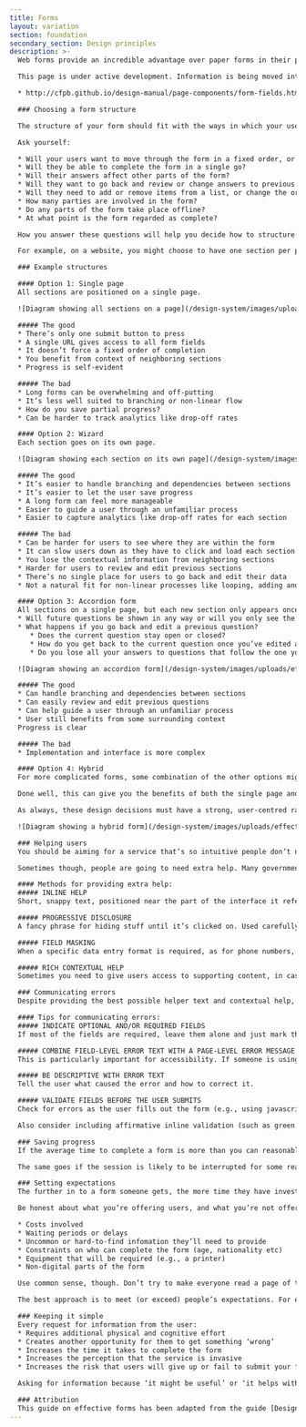 ```yaml
---
title: Forms
layout: variation
section: foundation
secondary_section: Design principles
description: >-
  Web forms provide an incredible advantage over paper forms in their potential for accessibility, usability, and operational efficiency, but when designed without users in mind they can lose many of these benefits. In this guide, we’ve outlined several ways to ensure the best possible user experience.

  This page is under active development. Information is being moved into it from this page:

  * http://cfpb.github.io/design-manual/page-components/form-fields.html

  ### Choosing a form structure

  The structure of your form should fit with the ways in which your users will want to use it.

  Ask yourself:

  * Will your users want to move through the form in a fixed order, or one of their choosing?
  * Will they be able to complete the form in a single go?
  * Will their answers affect other parts of the form?
  * Will they want to go back and review or change answers to previous questions?
  * Will they need to add or remove items from a list, or change the order of things?
  * How many parties are involved in the form?
  * Do any parts of the form take place offline?
  * At what point is the form regarded as complete?

  How you answer these questions will help you decide how to structure the form. It can help to think in terms of levels: sections, subsections, groups, etc. Try not to worry about how those levels should be represented in the interface until you have a broader understanding of the overall structure.

  For example, on a website, you might choose to have one section per page, or multiple sections per page. It depends on what’s going to work best for your users.

  ### Example structures

  #### Option 1: Single page
  All sections are positioned on a single page.

  ![Diagram showing all sections on a page](/design-system/images/uploads/effectiveforms1-2x.png)

  ##### The good
  * There’s only one submit button to press
  * A single URL gives access to all form fields
  * It doesn’t force a fixed order of completion
  * You benefit from context of neighboring sections
  * Progress is self-evident

  ##### The bad
  * Long forms can be overwhelming and off-putting
  * It’s less well suited to branching or non-linear flow
  * How do you save partial progress?
  * Can be harder to track analytics like drop-off rates

  #### Option 2: Wizard
  Each section goes on its own page.

  ![Diagram showing each section on its own page](/design-system/images/uploads/effectiveforms2-2x.png)

  ##### The good
  * It’s easier to handle branching and dependencies between sections
  * It’s easier to let the user save progress
  * A long form can feel more manageable
  * Easier to guide a user through an unfamiliar process
  * Easier to capture analytics like drop-off rates for each section

  ##### The bad
  * Can be harder for users to see where they are within the form
  * It can slow users down as they have to click and load each section
  * You lose the contextual information from neighboring sections
  * Harder for users to review and edit previous sections
  * There’s no single place for users to go back and edit their data
  * Not a natural fit for non-linear processes like looping, adding and removing

  #### Option 3: Accordion form
  All sections on a single page, but each new section only appears once the previous section has been completed. Done well, option 3 is a hybrid of the other two that has benefits of both the other options. Within this hybrid option there are still some important design decisions to make, for example:
  * Will future questions be shown in any way or will you only see the questions you’ve answered?
  * What happens if you go back and edit a previous question?
     * Does the current question stay open or closed?
     * How do you get back to the current question once you’ve edited a previous one?
     * Do you lose all your answers to questions that follow the one you go back to edit?

  ![Diagram showing an accordion form](/design-system/images/uploads/effectiveforms3-2x.png)

  ##### The good
  * Can handle branching and dependencies between sections
  * Can easily review and edit previous questions
  * Can help guide a user through an unfamiliar process
  * User still benefits from some surrounding context
  Progress is clear

  ##### The bad
  * Implementation and interface is more complex

  #### Option 4: Hybrid
  For more complicated forms, some combination of the other options might be your best bet.

  Done well, this can give you the benefits of both the single page and wizard approaches. It also allows you to create a sense of rhythm to the overall flow, which can help users understand when they have moved into a different part of the form, and break up the monotony of filling in forms.

  As always, these design decisions must have a strong, user-centred rationale behind them.

  ![Diagram showing a hybrid form](/design-system/images/uploads/effectiveforms4-2x.png)

  ### Helping users
  You should be aiming for a service that’s so intuitive people don’t need any help in using it. If you find yourself explaining the interface within the interface it’s a sign that something has gone wrong.

  Sometimes though, people are going to need extra help. Many government forms involve concepts and terminology that people will be unfamiliar with. Some of this stuff takes a lot of explaining, so we need a way of providing contextual help of varying degrees of detail throughout a form.

  #### Methods for providing extra help:
  ##### INLINE HELP
  Short, snappy text, positioned near the part of the interface it refers to. If it’s something that everyone needs to know, make it permanently visible.

  ##### PROGRESSIVE DISCLOSURE
  A fancy phrase for hiding stuff until it’s clicked on. Used carefully this is a good way of keeping the interface free from potentially confusing clutter. Only use this for help that’s intended for a small subset of your audience (say, less than 10%).

  ##### FIELD MASKING
  When a specific data entry format is required, as for phone numbers, dates, and social security numbers, provide an example of the required format (e.g., XXX-XX-XXXX).

  ##### RICH CONTEXTUAL HELP
  Sometimes you need to give users access to supporting content, in case they’re unfamiliar with the terminology or concepts involved in the form. This kind of content should probably exist as a page outside of the form, and then be repurposed in some way within the form.

  ### Communicating errors
  Despite providing the best possible helper text and contextual help, you should still plan for when users make errors when filling out your forms.

  #### Tips for communicating errors:
  ##### INDICATE OPTIONAL AND/OR REQUIRED FIELDS
  If most of the fields are required, leave them alone and just mark the optional fields as optional. If most of the fields are optional, leave them alone and just mark the required fields as required. If it’s close to a tie, go with whichever choice might be better for your users.

  ##### COMBINE FIELD-LEVEL ERROR TEXT WITH A PAGE-LEVEL ERROR MESSAGE
  This is particularly important for accessibility. If someone is using a screenreader to navigate the page, a digest of errors at the top of the page will help them understand which fields need fixing. Including anchor links to the invalid fields will allow them to find and fix the error without re-navigating the entire form.

  ##### BE DESCRIPTIVE WITH ERROR TEXT
  Tell the user what caused the error and how to correct it.

  ##### VALIDATE FIELDS BEFORE THE USER SUBMITS
  Check for errors as the user fills out the form (e.g., using javascript) and provide inline messaging with instructions for how to correct the error.

  Also consider including affirmative inline validation (such as green checkmarks) for required text fields, especially those that require specific formats or character counts, such as Zip Codes and passwords.

  ### Saving progress
  If the average time to complete a form is more than you can reasonably expect your users to spend in a single session, then you need to provide a way for them to save their progress.

  The same goes if the session is likely to be interrupted for some reason. For example, if the user is suddenly asked for information which they might not have immediately on hand (a way to mitigate this is to warn users if they’re going to be asked for that kind of information). Another example is that the user might start a form on their mobile device and want to continue filling it out on their desktop computer.

  ### Setting expectations
  The further in to a form someone gets, the more time they have invested in it and the greater their annoyance if they have to abandon it for some reason.

  Be honest about what you’re offering users, and what you’re not offering them. In particular, people need to know up front about any:

  * Costs involved
  * Waiting periods or delays
  * Uncommon or hard-to-find infomation they’ll need to provide
  * Constraints on who can complete the form (age, nationality etc)
  * Equipment that will be required (e.g., a printer)
  * Non-digital parts of the form

  Use common sense, though. Don’t try to make everyone read a page of terms and conditions before they start (they won’t).

  The best approach is to meet (or exceed) people’s expectations. For example, if your delivery times are typical and you accept all the usual payment methods then you won’t need to warn everyone about them up front.

  ### Keeping it simple
  Every request for information from the user:
  * Requires additional physical and cognitive effort
  * Creates another opportunity for them to get something ‘wrong’
  * Increases the time it takes to complete the form
  * Increases the perception that the service is invasive
  * Increases the risk that users will give up or fail to submit your form

  Asking for information because ‘it might be useful’ or ‘it helps with our record keeping’ should be considered against all of these factors.

  ### Attribution
  This guide on effective forms has been adapted from the guide [Designing transactions](https://www.gov.uk/service-manual/user-centred-design/designing-transactions.html) in the [GOV.UK Government Service Design Manual](https://www.gov.uk/service-manual), which is licensed under the [Open Government License v2.0](http://www.nationalarchives.gov.uk/doc/open-government-licence/version/2/).
---
```


